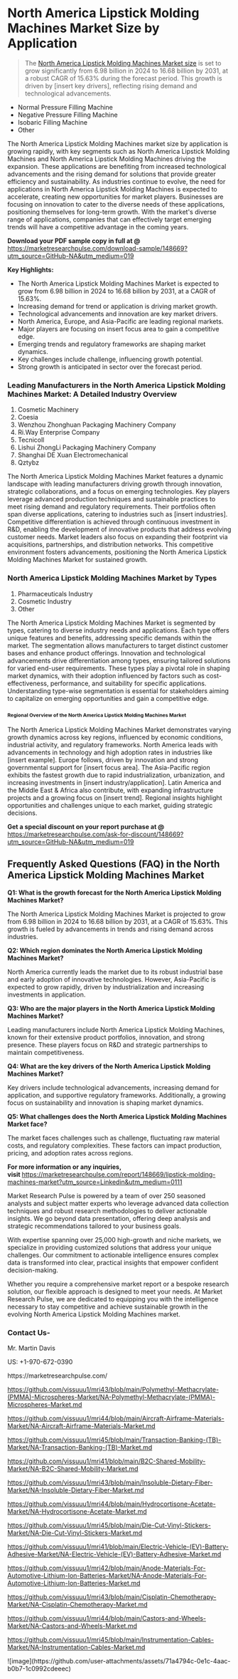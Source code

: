 <h1>North America Lipstick Molding Machines Market&nbsp;Size by Application</h1><blockquote><p>The <a href="https://marketresearchpulse.com/download-sample/148669?utm_source=GitHub-NA&amp;utm_medium=019">North America Lipstick Molding Machines Market size</a> is set to grow significantly from 6.98 billion in 2024 to 16.68 billion by 2031, at a robust CAGR of 15.63% during the forecast period. This growth is driven by [insert key drivers], reflecting rising demand and technological advancements.</p></blockquote><ul><li>Normal Pressure Filling Machine<li> Negative Pressure Filling Machine<li> Isobaric Filling Machine<li> Other</li></ul><p>The North America Lipstick Molding Machines market size by application is growing rapidly, with key segments such as North America Lipstick Molding Machines and North America Lipstick Molding Machines driving the expansion. These applications are benefiting from increased technological advancements and the rising demand for solutions that provide greater efficiency and sustainability. As industries continue to evolve, the need for applications in North America Lipstick Molding Machines is expected to accelerate, creating new opportunities for market players. Businesses are focusing on innovation to cater to the diverse needs of these applications, positioning themselves for long-term growth. With the market's diverse range of applications, companies that can effectively target emerging trends will have a competitive advantage in the coming years.</p><p><strong>Download your PDF sample copy in full at @ </strong><a href="https://marketresearchpulse.com/download-sample/148669?utm_source=GitHub-NA&amp;utm_medium=019">https://marketresearchpulse.com/download-sample/148669?utm_source=GitHub-NA&amp;utm_medium=019</a></p><p><strong>Key Highlights: </strong></p><ul><li>The North America Lipstick Molding Machines Market is expected to grow from 6.98 billion in 2024 to 16.68 billion by 2031, at a CAGR of 15.63%.</li><li>Increasing demand for trend or application is driving market growth.</li><li>Technological advancements and innovation are key market drivers.</li><li>North America, Europe, and Asia-Pacific are leading regional markets.</li><li>Major players are focusing on insert focus area to gain a competitive edge.</li><li>Emerging trends and regulatory frameworks are shaping market dynamics.</li><li>Key challenges include challenge, influencing growth potential.</li><li>Strong growth is anticipated in sector over the forecast period.</li></ul><h3>Leading Manufacturers in the North America Lipstick Molding Machines Market: A Detailed Industry Overview</h3><ol><li>Cosmetic Machinery</li><li>Coesia</li><li>Wenzhou Zhonghuan Packaging Machinery Company</li><li>Ri.Way Enterprise Company</li><li>Tecnicoll</li><li>Lishui ZhongLi Packaging Machinery Company</li><li>Shanghai DE Xuan Electromechanical</li><li>Qztybz</li></ol><div class="flex max-w-full flex-col flex-grow"><div class="min-h-8 text-message flex w-full flex-col items-end gap-2 whitespace-normal break-words [.text-message+&amp;]:mt-5" dir="auto" data-message-author-role="assistant" data-message-id="fd8432e4-4910-450d-b182-61b7bfb0a01f" data-message-model-slug="gpt-4o"><div class="flex w-full flex-col gap-1 empty:hidden first:pt-[3px]"><div class="markdown prose w-full break-words dark:prose-invert light"><p>The North America Lipstick Molding Machines Market features a dynamic landscape with leading manufacturers driving growth through innovation, strategic collaborations, and a focus on emerging technologies. Key players leverage advanced production techniques and sustainable practices to meet rising demand and regulatory requirements. Their portfolios often span diverse applications, catering to industries such as [insert industries]. Competitive differentiation is achieved through continuous investment in R&amp;D, enabling the development of innovative products that address evolving customer needs. Market leaders also focus on expanding their footprint via acquisitions, partnerships, and distribution networks. This competitive environment fosters advancements, positioning the North America Lipstick Molding Machines Market for sustained growth.</p></div></div></div></div><h3>North America Lipstick Molding Machines Market by Types</h3><ol><li>Pharmaceuticals Industry<li> Cosmetic Industry<li> Other</li></ol><div class="flex max-w-full flex-col flex-grow"><div class="min-h-8 text-message flex w-full flex-col items-end gap-2 whitespace-normal break-words [.text-message+&amp;]:mt-5" dir="auto" data-message-author-role="assistant" data-message-id="084470be-0bb7-4664-bddf-5156b4f41249" data-message-model-slug="gpt-4o-mini"><div class="flex w-full flex-col gap-1 empty:hidden first:pt-[3px]"><div class="markdown prose w-full break-words dark:prose-invert light"><p>The North America Lipstick Molding Machines Market is segmented by types, catering to diverse industry needs and applications. Each type offers unique features and benefits, addressing specific demands within the market. The segmentation allows manufacturers to target distinct customer bases and enhance product offerings. Innovation and technological advancements drive differentiation among types, ensuring tailored solutions for varied end-user requirements. These types play a pivotal role in shaping market dynamics, with their adoption influenced by factors such as cost-effectiveness, performance, and suitability for specific applications. Understanding type-wise segmentation is essential for stakeholders aiming to capitalize on emerging opportunities and gain a competitive edge.</p></div></div></div></div><h3><span style="font-size: 11px;">Regional Overview of the North America Lipstick Molding Machines Market</span></h3><div class="flex max-w-full flex-col flex-grow"><div class="min-h-8 text-message flex w-full flex-col items-end gap-2 whitespace-normal break-words [.text-message+&amp;]:mt-5" dir="auto" data-message-author-role="assistant" data-message-id="e9038762-ce64-4e30-91c9-9bd413514231" data-message-model-slug="gpt-4o-mini"><div class="flex w-full flex-col gap-1 empty:hidden first:pt-[3px]"><div class="markdown prose w-full break-words dark:prose-invert light"><p>The North America Lipstick Molding Machines Market demonstrates varying growth dynamics across key regions, influenced by economic conditions, industrial activity, and regulatory frameworks. North America leads with advancements in technology and high adoption rates in industries like [insert example]. Europe follows, driven by innovation and strong governmental support for [insert focus area]. The Asia-Pacific region exhibits the fastest growth due to rapid industrialization, urbanization, and increasing investments in [insert industry/application]. Latin America and the Middle East &amp; Africa also contribute, with expanding infrastructure projects and a growing focus on [insert trend]. Regional insights highlight opportunities and challenges unique to each market, guiding strategic decisions.</p></div></div></div></div><p><strong>Get a special discount on your report purchase at @ </strong><a href="https://marketresearchpulse.com/ask-for-discount/148669?utm_source=GitHub-NA&amp;utm_medium=019">https://marketresearchpulse.com/ask-for-discount/148669?utm_source=GitHub-NA&amp;utm_medium=019</a></p><h2>Frequently Asked Questions (FAQ) in the North America Lipstick Molding Machines Market</h2><p><strong>Q1: What is the growth forecast for the North America Lipstick Molding Machines Market?</strong></p><p>The North America Lipstick Molding Machines Market is projected to grow from 6.98 billion in 2024 to 16.68 billion by 2031, at a CAGR of 15.63%. This growth is fueled by advancements in trends and rising demand across industries.</p><p><strong>Q2: Which region dominates the North America Lipstick Molding Machines Market?</strong></p><p>North America currently leads the market due to its robust industrial base and early adoption of innovative technologies. However, Asia-Pacific is expected to grow rapidly, driven by industrialization and increasing investments in application.</p><p><strong>Q3: Who are the major players in the North America Lipstick Molding Machines Market?</strong></p><p>Leading manufacturers include North America Lipstick Molding Machines, known for their extensive product portfolios, innovation, and strong presence. These players focus on R&amp;D and strategic partnerships to maintain competitiveness.</p><p><strong>Q4: What are the key drivers of the North America Lipstick Molding Machines Market?</strong></p><p>Key drivers include technological advancements, increasing demand for application, and supportive regulatory frameworks. Additionally, a growing focus on sustainability and innovation is shaping market dynamics.</p><p><strong>Q5: What challenges does the North America Lipstick Molding Machines Market face?</strong></p><p>The market faces challenges such as challenge, fluctuating raw material costs, and regulatory complexities. These factors can impact production, pricing, and adoption rates across regions.</p><p><strong>For more information or any inquiries, visit&nbsp;</strong><a href="https://marketresearchpulse.com/report/148669/lipstick-molding-machines-market?utm_source=Linkedin&utm_medium=0111">https://marketresearchpulse.com/report/148669/lipstick-molding-machines-market?utm_source=Linkedin&utm_medium=0111</a></p><p>Market Research Pulse is powered by a team of over 250 seasoned analysts and subject matter experts who leverage advanced data collection techniques and robust research methodologies to deliver actionable insights. We go beyond data presentation, offering deep analysis and strategic recommendations tailored to your business goals.</p><p>With expertise spanning over 25,000 high-growth and niche markets, we specialize in providing customized solutions that address your unique challenges. Our commitment to actionable intelligence ensures complex data is transformed into clear, practical insights that empower confident decision-making.</p><p>Whether you require a comprehensive market report or a bespoke research solution, our flexible approach is designed to meet your needs. At Market Research Pulse, we are dedicated to equipping you with the intelligence necessary to stay competitive and achieve sustainable growth in the evolving North America Lipstick Molding Machines market.</p><h3><strong>Contact Us-</strong></h3><p>Mr. Martin Davis</p><p>US: +1-970-672-0390</p><p>https://marketresearchpulse.com/</p><p><a href="https://github.com/vissuuu1/mri43/blob/main/Polymethyl-Methacrylate-(PMMA)-Microspheres-Market/NA-Polymethyl-Methacrylate-(PMMA)-Microspheres-Market.md">https://github.com/vissuuu1/mri43/blob/main/Polymethyl-Methacrylate-(PMMA)-Microspheres-Market/NA-Polymethyl-Methacrylate-(PMMA)-Microspheres-Market.md</a></p><p><a href="https://github.com/vissuuu1/mri44/blob/main/Aircraft-Airframe-Materials-Market/NA-Aircraft-Airframe-Materials-Market.md">https://github.com/vissuuu1/mri44/blob/main/Aircraft-Airframe-Materials-Market/NA-Aircraft-Airframe-Materials-Market.md</a></p><p><a href="https://github.com/vissuuu1/mri45/blob/main/Transaction-Banking-(TB)-Market/NA-Transaction-Banking-(TB)-Market.md">https://github.com/vissuuu1/mri45/blob/main/Transaction-Banking-(TB)-Market/NA-Transaction-Banking-(TB)-Market.md</a></p><p><a href="https://github.com/vissuuu1/mri41/blob/main/B2C-Shared-Mobility-Market/NA-B2C-Shared-Mobility-Market.md">https://github.com/vissuuu1/mri41/blob/main/B2C-Shared-Mobility-Market/NA-B2C-Shared-Mobility-Market.md</a></p><p><a href="https://github.com/vissuuu1/mri43/blob/main/Insoluble-Dietary-Fiber-Market/NA-Insoluble-Dietary-Fiber-Market.md">https://github.com/vissuuu1/mri43/blob/main/Insoluble-Dietary-Fiber-Market/NA-Insoluble-Dietary-Fiber-Market.md</a></p><p><a href="https://github.com/vissuuu1/mri44/blob/main/Hydrocortisone-Acetate-Market/NA-Hydrocortisone-Acetate-Market.md">https://github.com/vissuuu1/mri44/blob/main/Hydrocortisone-Acetate-Market/NA-Hydrocortisone-Acetate-Market.md</a></p><p><a href="https://github.com/vissuuu1/mri45/blob/main/Die-Cut-Vinyl-Stickers-Market/NA-Die-Cut-Vinyl-Stickers-Market.md">https://github.com/vissuuu1/mri45/blob/main/Die-Cut-Vinyl-Stickers-Market/NA-Die-Cut-Vinyl-Stickers-Market.md</a></p><p><a href="https://github.com/vissuuu1/mri41/blob/main/Electric-Vehicle-(EV)-Battery-Adhesive-Market/NA-Electric-Vehicle-(EV)-Battery-Adhesive-Market.md">https://github.com/vissuuu1/mri41/blob/main/Electric-Vehicle-(EV)-Battery-Adhesive-Market/NA-Electric-Vehicle-(EV)-Battery-Adhesive-Market.md</a></p><p><a href="https://github.com/vissuuu1/mri42/blob/main/Anode-Materials-For-Automotive-Lithium-Ion-Batteries-Market/NA-Anode-Materials-For-Automotive-Lithium-Ion-Batteries-Market.md">https://github.com/vissuuu1/mri42/blob/main/Anode-Materials-For-Automotive-Lithium-Ion-Batteries-Market/NA-Anode-Materials-For-Automotive-Lithium-Ion-Batteries-Market.md</a></p><p><a href="https://github.com/vissuuu1/mri43/blob/main/Cisplatin-Chemotherapy-Market/NA-Cisplatin-Chemotherapy-Market.md">https://github.com/vissuuu1/mri43/blob/main/Cisplatin-Chemotherapy-Market/NA-Cisplatin-Chemotherapy-Market.md</a></p><p><a href="https://github.com/vissuuu1/mri44/blob/main/Castors-and-Wheels-Market/NA-Castors-and-Wheels-Market.md">https://github.com/vissuuu1/mri44/blob/main/Castors-and-Wheels-Market/NA-Castors-and-Wheels-Market.md</a></p><p><a href="https://github.com/vissuuu1/mri45/blob/main/Instrumentation-Cables-Market/NA-Instrumentation-Cables-Market.md">https://github.com/vissuuu1/mri45/blob/main/Instrumentation-Cables-Market/NA-Instrumentation-Cables-Market.md</a></p>
![image](https://github.com/user-attachments/assets/71a4794c-0e1c-4aac-b0b7-1c0992cdeeec)
